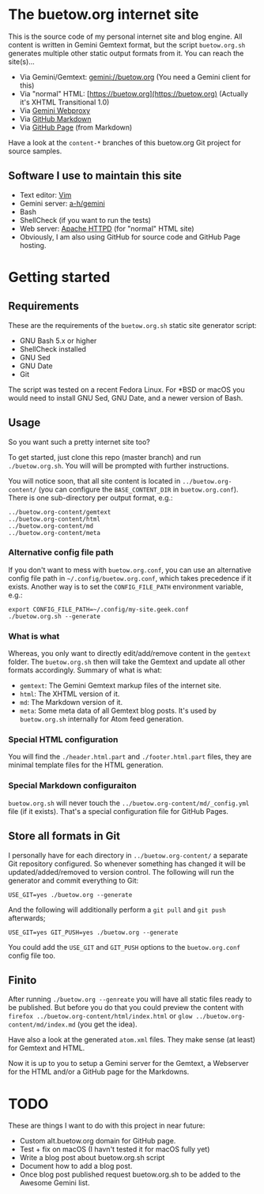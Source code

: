 The buetow.org internet site
============================

This is the source code of my personal internet site and blog engine. All content is written in Gemini Gemtext format, but the script `buetow.org.sh` generates multiple other static output formats from it. You can reach the site(s)...

* Via Gemini/Gemtext: [gemini://buetow.org](gemini://buetow.org) (You need a Gemini client for this)
* Via "normal" HTML: [https://buetow.org](https://buetow.org) (Actually it's XHTML Transitional 1.0)
* Via [Gemini Webproxy](https://portal.mozz.us/gemini/buetow.org)
* Via [GitHub Markdown](https://github.com/snonux/buetow.org/blob/content-md/index.md)
* Via [GitHub Page](https://snonux.github.io/buetow.org) (from Markdown)

Have a look at the `content-*` branches of this buetow.org Git project for source samples.

## Software I use to maintain this site

* Text editor: [Vim](https://www.vim.org)
* Gemini server: [a-h/gemini](https://github.com/a-h/gemini)
* Bash
* ShellCheck (if you want to run the tests)
* Web server: [Apache HTTPD](https://httpd.apache.org) (for "normal" HTML site)
* Obviously, I am also using GitHub for source code and GitHub Page hosting.

# Getting started

## Requirements

These are the requirements of the `buetow.org.sh` static site generator script:

* GNU Bash 5.x or higher
* ShellCheck installed
* GNU Sed
* GNU Date
* Git

The script was tested on a recent Fedora Linux. For *BSD or macOS you would need to install GNU Sed, GNU Date, and a newer version of Bash.

## Usage

So you want such a pretty internet site too?

To get started, just clone this repo (master branch) and run `./buetow.org.sh`. You will will be prompted with further instructions.

You will notice soon, that all site content is located in `../buetow.org-content/` (you can configure the `BASE_CONTENT_DIR` in `buetow.org.conf`). There is one sub-directory per output format, e.g.:

```
../buetow.org-content/gemtext
../buetow.org-content/html
../buetow.org-content/md
../buetow.org-content/meta
```

### Alternative config file path

If you don't want to mess with `buetow.org.conf`, you can use an alternative config file path in `~/.config/buetow.org.conf`, which takes precedence if it exists. Another way is to set the `CONFIG_FILE_PATH` environment variable, e.g.:

```
export CONFIG_FILE_PATH=~/.config/my-site.geek.conf
./buetow.org.sh --generate
```

### What is what

Whereas, you only want to directly edit/add/remove content in the `gemtext` folder. The `buetow.org.sh` then will take the Gemtext and update all other formats accordingly. Summary of what is what:

* `gemtext`: The Gemini Gemtext markup files of the internet site.
* `html`: The XHTML version of it.
* `md`: The Markdown version of it. 
* `meta`: Some meta data of all Gemtext blog posts. It's used by `buetow.org.sh` internally for Atom feed generation.

### Special HTML configuration

You will find the `./header.html.part` and `./footer.html.part` files, they are minimal template files for the HTML generation.

### Special Markdown configuraiton

`buetow.org.sh` will never touch the `../buetow.org-content/md/_config.yml` file (if it exists). That's a special configuration file for GitHub Pages.

## Store all formats in Git

I personally have for each directory in `../buetow.org-content/` a separate Git repository configured. So whenever something has changed it will be updated/added/removed to version control. The following will run the generator and commit everything to Git:

```
USE_GIT=yes ./buetow.org --generate
```

And the following will additionally perform a `git pull` and `git push` afterwards;

```
USE_GIT=yes GIT_PUSH=yes ./buetow.org --generate
```

You could add the `USE_GIT` and `GIT_PUSH` options to the `buetow.org.conf` config file too.

## Finito

After running `./buetow.org --genreate` you will have all static files ready to be published. But before you do that you could preview the content with `firefox ../buetow.org-content/html/index.html` or `glow ../buetow.org-content/md/index.md` (you get the idea).

Have also a look at the generated `atom.xml` files. They make sense (at least) for Gemtext and HTML.

Now it is up to you to setup a Gemini server for the Gemtext, a Webserver for the HTML and/or a GitHub page for the Markdowns.

# TODO

These are things I want to do with this project in near future:

* Custom alt.buetow.org domain for GitHub page.
* Test + fix on macOS (I havn't tested it for macOS fully yet)
* Write a blog post about buetow.org.sh script
* Document how to add a blog post.
* Once blog post published request buetow.org.sh to be added to the Awesome Gemini list.

